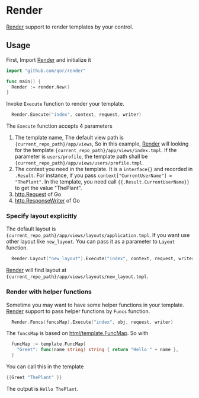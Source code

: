 # Render

[Render](https://github.com/qor/render) support to render templates by your control.

## Usage

First, Import [Render](https://github.com/qor/render) and initialize it

```go
import "github.com/qor/render"

func main() {
  Render := render.New()
}
```

Invoke `Execute` function to render your template.

```go
  Render.Execute("index", context, request, writer)
```

The `Execute` function accepts 4 parameters

1. The template name, The default view path is `{current_repo_path}/app/views`, So in this example, [Render](https://github.com/qor/render) will looking for the template `{current_repo_path}/app/views/index.tmpl`. If the parameter is `users/profile`, the template path shall be `{current_repo_path}/app/views/users/profile.tmpl`.
2. The context you need in the template. It is a `interface{}` and recorded in `.Result`. For instance, if you pass `context["CurrentUserName"] = "ThePlant"`. In the template, you need call `{{.Result.CurrentUserName}}` to get the value "ThePlant".
3. [http.Request](https://golang.org/pkg/net/http/#Request) of Go
4. [http.ResponseWriter](https://golang.org/pkg/net/http/#ResponseWriter) of Go

### Specify layout explicitly

The default layout is `{current_repo_path}/app/views/layouts/application.tmpl`. If you want use other layout like `new_layout`. You can pass it as a parameter to `Layout` function.

```go
  Render.Layout("new_layout").Execute("index", context, request, writer)
```

[Render](https://github.com/qor/render) will find layout at `{current_repo_path}/app/views/layouts/new_layout.tmpl`.

### Render with helper functions

Sometime you may want to have some helper functions in your template. [Render](https://github.com/qor/render) support to pass helper functions by `Funcs` function.

```go
  Render.Funcs(funcsMap).Execute("index", obj, request, writer)
```

The `funcsMap` is based on [html/template.FuncMap](https://golang.org/src/html/template/template.go?h=FuncMap#L305). So with

```go
  funcMap := template.FuncMap{
    "Greet": func(name string) string { return "Hello " + name },
  }
```

You can call this in the template

```go
{{Greet "ThePlant" }}
```

The output is `Hello ThePlant`.
